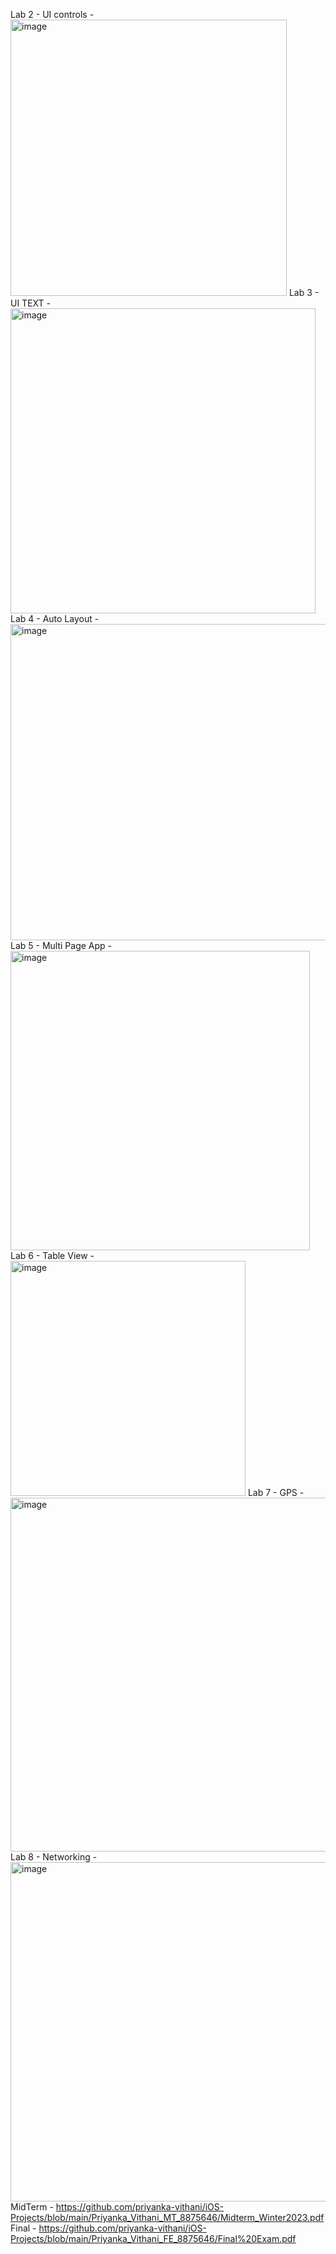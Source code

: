 Lab 2 - UI controls - 
<img width="442" alt="image" src="https://github.com/user-attachments/assets/7bb8200e-1e61-4b4b-a57f-32bc6e8a79f1" />
Lab 3 - UI TEXT - 
<img width="488" alt="image" src="https://github.com/user-attachments/assets/e2bb9b1c-55c7-4076-bd6f-aeb6534050b3" />
Lab 4 - Auto Layout -
<img width="506" alt="image" src="https://github.com/user-attachments/assets/6d73a54e-cbca-4a3e-beef-e8c6454b95ca" />
Lab 5 - Multi Page App - 
<img width="479" alt="image" src="https://github.com/user-attachments/assets/8e04a0d3-0635-40c5-80e5-14babd2b0ea6" />
Lab 6 - Table View - 
<img width="376" alt="image" src="https://github.com/user-attachments/assets/77b0df2f-8343-4516-b70b-f3b172be22ed" />
Lab 7 - GPS - 
<img width="566" alt="image" src="https://github.com/user-attachments/assets/eb047248-9f4d-4ca2-bf77-8ddbd4b80286" />
Lab 8 - Networking - 
<img width="543" alt="image" src="https://github.com/user-attachments/assets/ea15909b-8167-4d55-a7ad-c0e2f1d15e66" />
MidTerm - https://github.com/priyanka-vithani/iOS-Projects/blob/main/Priyanka_Vithani_MT_8875646/Midterm_Winter2023.pdf
Final - https://github.com/priyanka-vithani/iOS-Projects/blob/main/Priyanka_Vithani_FE_8875646/Final%20Exam.pdf




